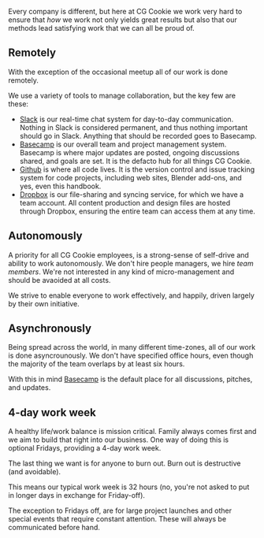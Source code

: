 Every company is different, but here at CG Cookie we work very hard to ensure that *how* we work not only yields great
results but also that our methods lead satisfying work that we can all be proud of.

## Remotely
With the exception of the occasional meetup all of our work is done remotely. 

We use a variety of tools to manage collaboration, but the key few are these:

* [Slack](https://slack.com) is our real-time chat system for day-to-day communication. Nothing in Slack is considered permanent, and thus nothing important should go in Slack. Anything that should be recorded goes to Basecamp.
* [Basecamp](https://basecamp.com) is our overall team and project management system. Basecamp is where major updates are posted, ongoing discussions shared, and goals are set. It is the defacto hub for all things CG Cookie.
* [Github](https://github.com) is where all code lives. It is the version control and issue tracking system for code projects, including web sites, Blender add-ons, and yes, even this handbook.
* [Dropbox](https://dropbox.com) is our file-sharing and syncing service, for which we have a team account. All content production and design files are hosted through Dropbox, ensuring the entire team can access them at any time. 

## Autonomously
A priority for all CG Cookie employees, is a strong-sense of self-drive and ability to work autonomously. We don't hire people managers, we hire *team members*. We're not interested in any kind of micro-management and should be avaoided at all costs.

We strive to enable everyone to work effectively, and happily, driven largely by their own initiative.

## Asynchronously
Being spread across the world, in many different time-zones, all of our work is done asyncrounously. We don't have specified office hours, even though the majority of the team overlaps by at least six hours.

With this in mind [Basecamp](https://3.basecamp.com/3093149/reports/progress) is the default place for all discussions, pitches, and updates.

## 4-day work week
A healthy life/work balance is mission critical. Family always comes first and we aim to build that right into our business. One way of doing this is optional Fridays, providing a 4-day work week. 

The last thing we want is for anyone to burn out. Burn out is destructive (and avoidable). 

This means our typical work week is 32 hours (no, you're not asked to put in longer days in exchange for Friday-off). 

The exception to Fridays off, are for large project launches and other special events that require constant attention. These will always be communicated before hand.
